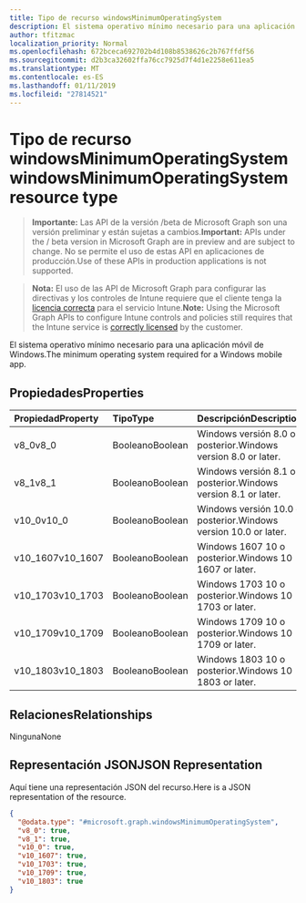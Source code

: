 ```yaml
---
title: Tipo de recurso windowsMinimumOperatingSystem
description: El sistema operativo mínimo necesario para una aplicación móvil de Windows.
author: tfitzmac
localization_priority: Normal
ms.openlocfilehash: 672bceca692702b4d108b8538626c2b767ffdf56
ms.sourcegitcommit: d2b3ca32602ffa76cc7925d7f4d1e2258e611ea5
ms.translationtype: MT
ms.contentlocale: es-ES
ms.lasthandoff: 01/11/2019
ms.locfileid: "27814521"
---
```

# <a name="windowsminimumoperatingsystem-resource-type"></a><span data-ttu-id="d5054-103">Tipo de recurso windowsMinimumOperatingSystem</span><span class="sxs-lookup"><span data-stu-id="d5054-103">windowsMinimumOperatingSystem resource type</span></span>

> <span data-ttu-id="d5054-104">**Importante:** Las API de la versión /beta de Microsoft Graph son una versión preliminar y están sujetas a cambios.</span><span class="sxs-lookup"><span data-stu-id="d5054-104">**Important:** APIs under the / beta version in Microsoft Graph are in preview and are subject to change.</span></span> <span data-ttu-id="d5054-105">No se permite el uso de estas API en aplicaciones de producción.</span><span class="sxs-lookup"><span data-stu-id="d5054-105">Use of these APIs in production applications is not supported.</span></span>

> <span data-ttu-id="d5054-106">**Nota:** El uso de las API de Microsoft Graph para configurar las directivas y los controles de Intune requiere que el cliente tenga la [licencia correcta](https://go.microsoft.com/fwlink/?linkid=839381) para el servicio Intune.</span><span class="sxs-lookup"><span data-stu-id="d5054-106">**Note:** Using the Microsoft Graph APIs to configure Intune controls and policies still requires that the Intune service is [correctly licensed](https://go.microsoft.com/fwlink/?linkid=839381) by the customer.</span></span>

<span data-ttu-id="d5054-107">El sistema operativo mínimo necesario para una aplicación móvil de Windows.</span><span class="sxs-lookup"><span data-stu-id="d5054-107">The minimum operating system required for a Windows mobile app.</span></span>
## <a name="properties"></a><span data-ttu-id="d5054-108">Propiedades</span><span class="sxs-lookup"><span data-stu-id="d5054-108">Properties</span></span>
|<span data-ttu-id="d5054-109">Propiedad</span><span class="sxs-lookup"><span data-stu-id="d5054-109">Property</span></span>|<span data-ttu-id="d5054-110">Tipo</span><span class="sxs-lookup"><span data-stu-id="d5054-110">Type</span></span>|<span data-ttu-id="d5054-111">Descripción</span><span class="sxs-lookup"><span data-stu-id="d5054-111">Description</span></span>|
|:---|:---|:---|
|<span data-ttu-id="d5054-112">v8_0</span><span class="sxs-lookup"><span data-stu-id="d5054-112">v8_0</span></span>|<span data-ttu-id="d5054-113">Booleano</span><span class="sxs-lookup"><span data-stu-id="d5054-113">Boolean</span></span>|<span data-ttu-id="d5054-114">Windows versión 8.0 o posterior.</span><span class="sxs-lookup"><span data-stu-id="d5054-114">Windows version 8.0 or later.</span></span>|
|<span data-ttu-id="d5054-115">v8_1</span><span class="sxs-lookup"><span data-stu-id="d5054-115">v8_1</span></span>|<span data-ttu-id="d5054-116">Booleano</span><span class="sxs-lookup"><span data-stu-id="d5054-116">Boolean</span></span>|<span data-ttu-id="d5054-117">Windows versión 8.1 o posterior.</span><span class="sxs-lookup"><span data-stu-id="d5054-117">Windows version 8.1 or later.</span></span>|
|<span data-ttu-id="d5054-118">v10_0</span><span class="sxs-lookup"><span data-stu-id="d5054-118">v10_0</span></span>|<span data-ttu-id="d5054-119">Booleano</span><span class="sxs-lookup"><span data-stu-id="d5054-119">Boolean</span></span>|<span data-ttu-id="d5054-120">Windows versión 10.0 o posterior.</span><span class="sxs-lookup"><span data-stu-id="d5054-120">Windows version 10.0 or later.</span></span>|
|<span data-ttu-id="d5054-121">v10_1607</span><span class="sxs-lookup"><span data-stu-id="d5054-121">v10_1607</span></span>|<span data-ttu-id="d5054-122">Booleano</span><span class="sxs-lookup"><span data-stu-id="d5054-122">Boolean</span></span>|<span data-ttu-id="d5054-123">Windows 1607 10 o posterior.</span><span class="sxs-lookup"><span data-stu-id="d5054-123">Windows 10 1607 or later.</span></span>|
|<span data-ttu-id="d5054-124">v10_1703</span><span class="sxs-lookup"><span data-stu-id="d5054-124">v10_1703</span></span>|<span data-ttu-id="d5054-125">Booleano</span><span class="sxs-lookup"><span data-stu-id="d5054-125">Boolean</span></span>|<span data-ttu-id="d5054-126">Windows 1703 10 o posterior.</span><span class="sxs-lookup"><span data-stu-id="d5054-126">Windows 10 1703 or later.</span></span>|
|<span data-ttu-id="d5054-127">v10_1709</span><span class="sxs-lookup"><span data-stu-id="d5054-127">v10_1709</span></span>|<span data-ttu-id="d5054-128">Booleano</span><span class="sxs-lookup"><span data-stu-id="d5054-128">Boolean</span></span>|<span data-ttu-id="d5054-129">Windows 1709 10 o posterior.</span><span class="sxs-lookup"><span data-stu-id="d5054-129">Windows 10 1709 or later.</span></span>|
|<span data-ttu-id="d5054-130">v10_1803</span><span class="sxs-lookup"><span data-stu-id="d5054-130">v10_1803</span></span>|<span data-ttu-id="d5054-131">Booleano</span><span class="sxs-lookup"><span data-stu-id="d5054-131">Boolean</span></span>|<span data-ttu-id="d5054-132">Windows 1803 10 o posterior.</span><span class="sxs-lookup"><span data-stu-id="d5054-132">Windows 10 1803 or later.</span></span>|

## <a name="relationships"></a><span data-ttu-id="d5054-133">Relaciones</span><span class="sxs-lookup"><span data-stu-id="d5054-133">Relationships</span></span>
<span data-ttu-id="d5054-134">Ninguna</span><span class="sxs-lookup"><span data-stu-id="d5054-134">None</span></span>
## <a name="json-representation"></a><span data-ttu-id="d5054-135">Representación JSON</span><span class="sxs-lookup"><span data-stu-id="d5054-135">JSON Representation</span></span>
<span data-ttu-id="d5054-136">Aquí tiene una representación JSON del recurso.</span><span class="sxs-lookup"><span data-stu-id="d5054-136">Here is a JSON representation of the resource.</span></span>
<!-- {
  "blockType": "resource",
  "@odata.type": "microsoft.graph.windowsMinimumOperatingSystem"
}
-->
``` json
{
  "@odata.type": "#microsoft.graph.windowsMinimumOperatingSystem",
  "v8_0": true,
  "v8_1": true,
  "v10_0": true,
  "v10_1607": true,
  "v10_1703": true,
  "v10_1709": true,
  "v10_1803": true
}
```





